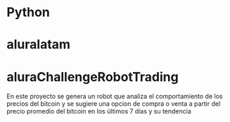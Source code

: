 # Python
# aluralatam
# aluraChallengeRobotTrading
En este proyecto se genera un robot que analiza el comportamiento de los precios del bitcoin y se sugiere una opcion de compra o venta a partir del precio promedio del bitcoin en los últimos 7 días y su tendencia 
